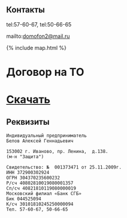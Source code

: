 Контакты
--------
tel:57-60-67, tel:50-66-65

mailto:domofon2@mail.ru

{% include map.html %}

Договор на ТО
============

[Скачать](https://github.com/alex-eri/ivdomofon/raw/master/%D0%94%D0%9E%D0%93%D0%9E%D0%92%D0%9E%D0%A0%20%D0%9D%D0%90%20%20%D0%A2%D0%9E%20%D0%94%D0%BE%D0%BC%D0%BE%D1%84%D0%BE%D0%BD%D0%B0.pdf)
===========


Реквизиты
---------


```
Индивидуальный предприниматель
Белов Алексей Геннадьевич

153002 г. Иваново, пр. Ленина,  д.138.
(м-н "Защита")

Свидетельство: №  001373471 от 25.11.2009г.
ИНН 372900302924
ОГРН 304370235600232
Р/сч 40802810019080001357
Сп/сч 40821810119080000019
Московский филиал «Банк СГБ»
Бик 044525094
К/сч 30101810245250000094
Тел. 57-60-67, 50-66-65
```
